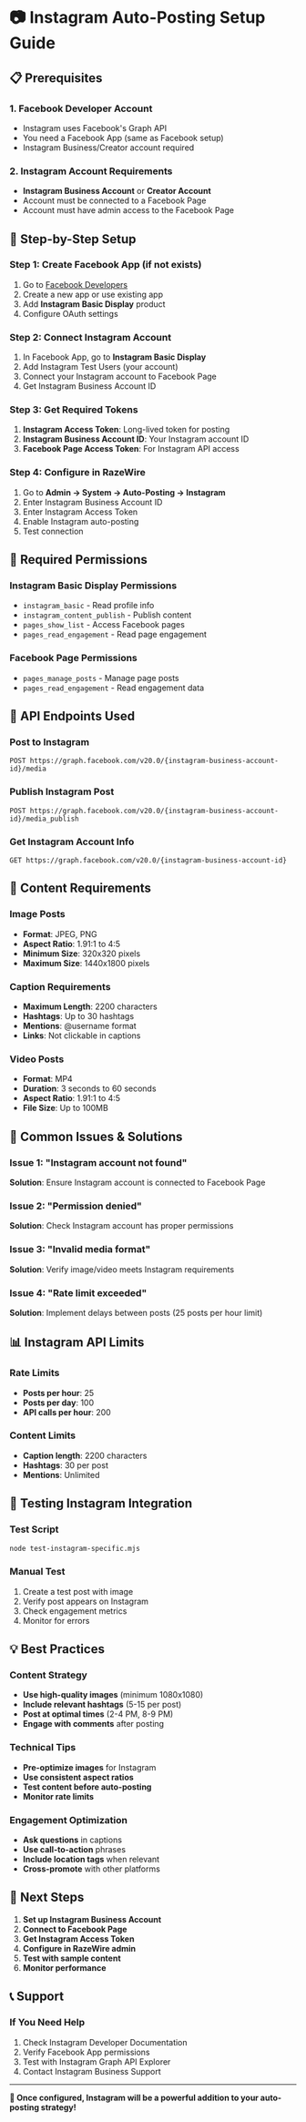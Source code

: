 # 📷 Instagram Auto-Posting Setup Guide

## 📋 Prerequisites

### **1. Facebook Developer Account**
- Instagram uses Facebook's Graph API
- You need a Facebook App (same as Facebook setup)
- Instagram Business/Creator account required

### **2. Instagram Account Requirements**
- **Instagram Business Account** or **Creator Account**
- Account must be connected to a Facebook Page
- Account must have admin access to the Facebook Page

## 🔧 Step-by-Step Setup

### **Step 1: Create Facebook App (if not exists)**
1. Go to [Facebook Developers](https://developers.facebook.com/)
2. Create a new app or use existing app
3. Add **Instagram Basic Display** product
4. Configure OAuth settings

### **Step 2: Connect Instagram Account**
1. In Facebook App, go to **Instagram Basic Display**
2. Add Instagram Test Users (your account)
3. Connect your Instagram account to Facebook Page
4. Get Instagram Business Account ID

### **Step 3: Get Required Tokens**
1. **Instagram Access Token**: Long-lived token for posting
2. **Instagram Business Account ID**: Your Instagram account ID
3. **Facebook Page Access Token**: For Instagram API access

### **Step 4: Configure in RazeWire**
1. Go to **Admin → System → Auto-Posting → Instagram**
2. Enter Instagram Business Account ID
3. Enter Instagram Access Token
4. Enable Instagram auto-posting
5. Test connection

## 🔑 Required Permissions

### **Instagram Basic Display Permissions**
- `instagram_basic` - Read profile info
- `instagram_content_publish` - Publish content
- `pages_show_list` - Access Facebook pages
- `pages_read_engagement` - Read page engagement

### **Facebook Page Permissions**
- `pages_manage_posts` - Manage page posts
- `pages_read_engagement` - Read engagement data

## 📝 API Endpoints Used

### **Post to Instagram**
```
POST https://graph.facebook.com/v20.0/{instagram-business-account-id}/media
```

### **Publish Instagram Post**
```
POST https://graph.facebook.com/v20.0/{instagram-business-account-id}/media_publish
```

### **Get Instagram Account Info**
```
GET https://graph.facebook.com/v20.0/{instagram-business-account-id}
```

## 🎯 Content Requirements

### **Image Posts**
- **Format**: JPEG, PNG
- **Aspect Ratio**: 1.91:1 to 4:5
- **Minimum Size**: 320x320 pixels
- **Maximum Size**: 1440x1800 pixels

### **Caption Requirements**
- **Maximum Length**: 2200 characters
- **Hashtags**: Up to 30 hashtags
- **Mentions**: @username format
- **Links**: Not clickable in captions

### **Video Posts**
- **Format**: MP4
- **Duration**: 3 seconds to 60 seconds
- **Aspect Ratio**: 1.91:1 to 4:5
- **File Size**: Up to 100MB

## 🚨 Common Issues & Solutions

### **Issue 1: "Instagram account not found"**
**Solution**: Ensure Instagram account is connected to Facebook Page

### **Issue 2: "Permission denied"**
**Solution**: Check Instagram account has proper permissions

### **Issue 3: "Invalid media format"**
**Solution**: Verify image/video meets Instagram requirements

### **Issue 4: "Rate limit exceeded"**
**Solution**: Implement delays between posts (25 posts per hour limit)

## 📊 Instagram API Limits

### **Rate Limits**
- **Posts per hour**: 25
- **Posts per day**: 100
- **API calls per hour**: 200

### **Content Limits**
- **Caption length**: 2200 characters
- **Hashtags**: 30 per post
- **Mentions**: Unlimited

## 🔧 Testing Instagram Integration

### **Test Script**
```bash
node test-instagram-specific.mjs
```

### **Manual Test**
1. Create a test post with image
2. Verify post appears on Instagram
3. Check engagement metrics
4. Monitor for errors

## 💡 Best Practices

### **Content Strategy**
- **Use high-quality images** (minimum 1080x1080)
- **Include relevant hashtags** (5-15 per post)
- **Post at optimal times** (2-4 PM, 8-9 PM)
- **Engage with comments** after posting

### **Technical Tips**
- **Pre-optimize images** for Instagram
- **Use consistent aspect ratios**
- **Test content before auto-posting**
- **Monitor rate limits**

### **Engagement Optimization**
- **Ask questions** in captions
- **Use call-to-action** phrases
- **Include location tags** when relevant
- **Cross-promote** with other platforms

## 🎯 Next Steps

1. **Set up Instagram Business Account**
2. **Connect to Facebook Page**
3. **Get Instagram Access Token**
4. **Configure in RazeWire admin**
5. **Test with sample content**
6. **Monitor performance**

## 📞 Support

### **If You Need Help**
1. Check Instagram Developer Documentation
2. Verify Facebook App permissions
3. Test with Instagram Graph API Explorer
4. Contact Instagram Business Support

---

**🎉 Once configured, Instagram will be a powerful addition to your auto-posting strategy!**
